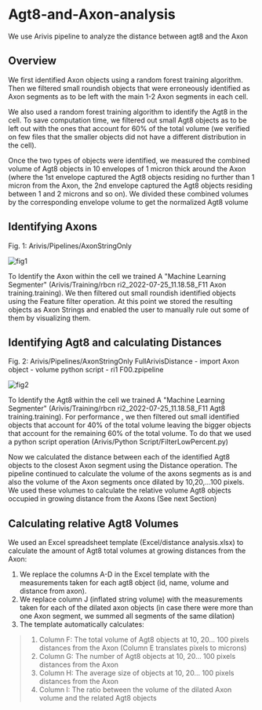 # Agt8-and-Axon-analysis
We use Arivis pipeline to analyze the distance between agt8 and the Axon
## Overview
We first identified Axon objects using a random forest training algorithm. Then we filtered small roundish objects that were erroneously identified as Axon segments as to be left with the main 1-2 Axon segments in each cell. 

We also used a random forest training algorithm to identify the Agt8 in the cell. To save computation time, we filtered out small Agt8 objects as to be left out with the ones that account for 60% of the total volume (we verified on few files that the smaller objects did not have a different distribution in the cell). 

Once the two types of objects were identified, we measured the combined volume of Agt8 objects in 10 envelopes of 1 micron thick around the Axon (where the 1st envelope captured the Agt8 objects residing no further than 1 micron from the Axon, the 2nd envelope captured the Agt8 objects residing between 1 and 2 microns and so on). We divided these combined volumes by the corresponding envelope volume to get the normalized Agt8 volume  

## Identifying Axons
Fig. 1: Arivis/Pipelines/AxonStringOnly

![fig1](https://github.com/WIS-MICC-CellObservatory/Agt8-and-Axon-analysis/assets/64706090/c88c8ccb-c872-4a2a-9a04-df351452a3c3)

To Identify the Axon within the cell we trained A "Machine Learning Segmenter" (Arivis/Training/rbcn ri2_2022-07-25_11.18.58_F11 Axon training.training).
We then filtered out small roundish identified objects using the Feature filter operation.
At this point we stored the resulting objects as Axon Strings and enabled the user to manually rule out some of them by visualizing them.

## Identifying Agt8 and calculating Distances
Fig. 2: Arivis/Pipelines/AxonStringOnly FullArivisDistance - import Axon object - volume python script - ri1 F00.zpipeline

![fig2](https://github.com/WIS-MICC-CellObservatory/Agt8-and-Axon-analysis/assets/64706090/5cb83392-9453-4fc7-a76b-cd6fa61f0254)

To Identify the Agt8 within the cell we trained A "Machine Learning Segmenter" (Arivis/Training/rbcn ri2_2022-07-25_11.18.58_F11 Agt8 training.training).
For performance , we then filtered out small identified objects that account for 40% of the total volume leaving the bigger objects that account for the remaining 60% of the total volume. To do that we used a python script operation (Arivis/Python Script/FilterLowPercent.py)

Now we calculated the distance between each of the identified Agt8 objects to the closest Axon segment using the Distance operation.
The pipeline continued to calculate the volume of the axons segments as is and also the volume of the Axon segments once dilated by 10,20,...100 pixels. We used these volumes to calculate the relative volume Agt8 objects occupied in growing distance from the Axons (See next Section)

## Calculating relative Agt8 Volumes
We used an Excel spreadsheet template (Excel/distance analysis.xlsx) to calculate the amount of Agt8 total volumes at growing distances from the Axon:
1. We replace the columns A-D in the Excel template with the measurements taken for each agt8 object (id, name, volume and distance from axon).
2. We replace column J (inflated string volume) with the measurements taken for each of the dilated axon objects (in case there were more than one Axon segment, we summed all segments of the same dilation)
3. The template automatically calculates:
>1. Column F: The total volume of Agt8 objects at 10, 20... 100 pixels distances from the Axon (Column E translates pixels to microns)
>2. Column G: The number of Agt8 objects at 10, 20... 100 pixels distances from the Axon
>3. Column H: The average size of objects at 10, 20... 100 pixels distances from the Axon
>4. Column I: The ratio between the volume of the dilated Axon volume and the related Agt8 objects



